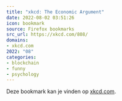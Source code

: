 ```yaml
---
title: "xkcd: The Economic Argument"
date: 2022-08-02 03:51:26
icon: bookmark
source: Firefox bookmarks
src_url: https://xkcd.com/808/
domains:
- xkcd.com
2022: "08"
categories:
- blockchain
- funny
- psychology
---
```

Deze bookmark kan je vinden op [xkcd.com](https://xkcd.com/808/).

